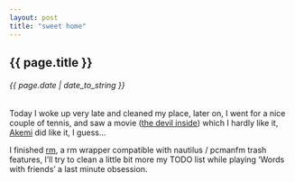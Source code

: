 ```yaml
---
layout: post
title: "sweet home"
---
```


## {{ page.title }}

###### {{ page.date | date_to_string }}

Today I woke up very late and cleaned my place, later on, I went for a nice couple of tennis, and saw a movie ([the devil inside](http://www.imdb.com/title/tt1560985/)) which I hardly like it, [Akemi](http://xakemix.wordpress.com) did like it, I guess…

I finished [rm](https://github.com/chilicuil/learn/blob/master/sh/tools/rm_), a rm wrapper compatible with nautilus / pcmanfm trash features, I’ll try to clean a little bit more my TODO list while playing ‘Words with friends’ a last minute obsession.
